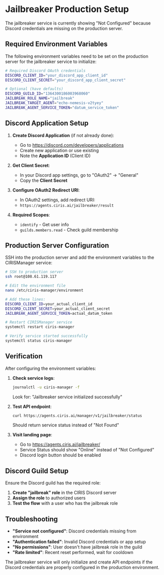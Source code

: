 # Jailbreaker Production Setup

The jailbreaker service is currently showing "Not Configured" because Discord credentials are missing on the production server.

## Required Environment Variables

The following environment variables need to be set on the production server for the jailbreaker service to initialize:

```bash
# Required Discord OAuth credentials
DISCORD_CLIENT_ID="your_discord_app_client_id"
DISCORD_CLIENT_SECRET="your_discord_app_client_secret"

# Optional (have defaults)
DISCORD_GUILD_ID="1364300186003968060"
JAILBREAK_ROLE_NAME="jailbreak"
JAILBREAK_TARGET_AGENT="echo-nemesis-v2tyey"
JAILBREAK_AGENT_SERVICE_TOKEN="datum_service_token"
```

## Discord Application Setup

1. **Create Discord Application** (if not already done):
   - Go to https://discord.com/developers/applications
   - Create new application or use existing
   - Note the **Application ID** (Client ID)

2. **Get Client Secret**:
   - In your Discord app settings, go to "OAuth2" → "General"
   - Copy the **Client Secret**

3. **Configure OAuth2 Redirect URI**:
   - In OAuth2 settings, add redirect URI:
   - `https://agents.ciris.ai/jailbreaker/result`

4. **Required Scopes**:
   - `identify` - Get user info
   - `guilds.members.read` - Check guild membership

## Production Server Configuration

SSH into the production server and add the environment variables to the CIRISManager service:

```bash
# SSH to production server
ssh root@108.61.119.117

# Edit the environment file
nano /etc/ciris-manager/environment

# Add these lines:
DISCORD_CLIENT_ID=your_actual_client_id
DISCORD_CLIENT_SECRET=your_actual_client_secret
JAILBREAK_AGENT_SERVICE_TOKEN=actual_datum_token

# Restart CIRISManager service
systemctl restart ciris-manager

# Verify service started successfully
systemctl status ciris-manager
```

## Verification

After configuring the environment variables:

1. **Check service logs**:
   ```bash
   journalctl -u ciris-manager -f
   ```
   Look for: "Jailbreaker service initialized successfully"

2. **Test API endpoint**:
   ```bash
   curl https://agents.ciris.ai/manager/v1/jailbreaker/status
   ```
   Should return service status instead of "Not Found"

3. **Visit landing page**:
   - Go to https://agents.ciris.ai/jailbreaker/
   - Service Status should show "Online" instead of "Not Configured"
   - Discord login button should be enabled

## Discord Guild Setup

Ensure the Discord guild has the required role:

1. **Create "jailbreak" role** in the CIRIS Discord server
2. **Assign the role** to authorized users
3. **Test the flow** with a user who has the jailbreak role

## Troubleshooting

- **"Service not configured"**: Discord credentials missing from environment
- **"Authentication failed"**: Invalid Discord credentials or app setup
- **"No permissions"**: User doesn't have jailbreak role in the guild
- **"Rate limited"**: Recent reset performed, wait for cooldown

The jailbreaker service will only initialize and create API endpoints if the Discord credentials are properly configured in the production environment.

